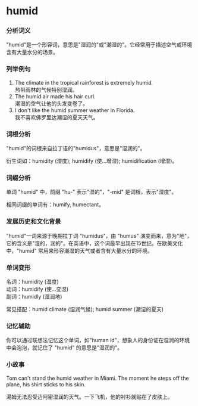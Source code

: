 # humid

### 分析词义

  

"humid"是一个形容词，意思是"湿润的"或"潮湿的"。它经常用于描述空气或环境含有大量水分的场景。

  

### 列举例句

  

1.  The climate in the tropical rainforest is extremely humid.  
    热带雨林的气候特别湿润。
2.  The humid air made his hair curl.  
    潮湿的空气让他的头发变卷了。
3.  I don't like the humid summer weather in Florida.  
    我不喜欢佛罗里达潮湿的夏天天气。

  

### 词根分析

  

"humid"的词根来自拉丁语的"humidus"，意思是"湿润的"。

  

衍生词如：humidity (湿度); humidify (使...增湿); humidification (增湿)。

  

### 词缀分析

  

单词 "humid" 中，前缀 "hu-" 表示"湿的"，"-mid" 是词根，表示"湿度"。

  

相同词缀的单词有：humify, humectant。

  

### 发展历史和文化背景

  

"humid"一词来源于晚期拉丁词 "humidus"，由 "humus" 演变而来，意为"地"，它的含义是"湿的，润的"。在英语中，这个词最早出现在15世纪。在欧美文化中，"humid" 常用来形容潮湿的天气或者含有大量水分的环境。

  

### 单词变形

  

名词：humidity (湿度)  
动词：humidify (使...变湿)  
副词：humidly (湿润地)

  

常见搭配：humid climate (湿润气候); humid summer (潮湿的夏天)

  

### 记忆辅助

  

你可以通过联想法记忆这个单词，如"human id”，想象人的身份证在湿润的环境中会泡泡，就记住了 "humid" 的意思是"湿润的"。

  

### 小故事

  

Tom can't stand the humid weather in Miami. The moment he steps off the plane, his shirt sticks to his skin.

  

湯姆无法忍受迈阿密湿润的天气。一下飞机，他的衬衫就贴在了皮肤上。
